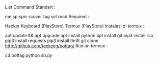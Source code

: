 List Command Standart :

me
sp
spic
scover
tag
set
read
Required :

Hacker Keyboard (PlayStore)
Termux (PlayStore)
Instalasi di termux :

apt update && apt upgrade
apt install python
apt install git
pip3 install rsa
pip3 install requests
pip3 install thrift
git clone http://github.com/tankeng/bottag/
Run on termux :

cd bottag
python sb.py
